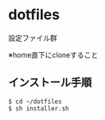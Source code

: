 # dotfiles
設定ファイル群

※home直下にcloneすること

## インストール手順
```console
$ cd ~/dotfiles
$ sh installer.sh
```
